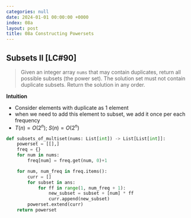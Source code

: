 ```yaml
---
categories: null
date: 2024-01-01 00:00:00 +0000
index: 08a
layout: post
title: 08a Constructing Powersets
---
```


## Subsets II [LC#90]
> Given an integer array `nums` that may contain duplicates, return all possible subsets (the power set). The solution set must not contain duplicate subsets. Return the solution in any order.

**Intuition**
- Consider elements with duplicate as 1 element
- when we need to add this element to subset, we add it once per each frequency
- $T(n) = O(2^n)$; $S(n) = O(2^n)$

```python
def subsets_of_multiset(nums: List[int]) -> List[List[int]]:
    powerset = [[],]
    freq = {}
    for num in nums:
        freq[num] = freq.get(num, 0)+1

    for num, num_freq in freq.items():
        curr = []
        for subset in ans:
            for ff in range(1, num_freq + 1):
                new_subset = subset + [num] * ff
                curr.append(new_subset)
        powerset.extend(curr)
    return powerset
```